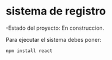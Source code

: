 <h1> sistema de registro </h1>

-Estado del proyecto: En construccion.

Para ejecutar el sistema debes poner:

``npm install react`` 
